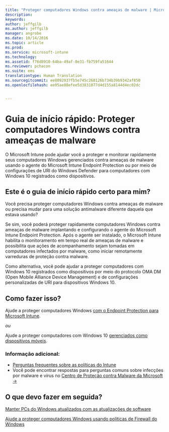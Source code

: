 ```yaml
---
title: "Proteger computadores Windows contra ameaças de malware | Microsoft Intune"
description: 
keywords: 
author: jeffgilb
ms.author: jeffgilb
manager: angrobe
ms.date: 10/14/2016
ms.topic: article
ms.prod: 
ms.service: microsoft-intune
ms.technology: 
ms.assetid: f76d8910-64ba-49af-8e31-fb759fa51644
ms.reviewer: pchacon
ms.suite: ems
translationtype: Human Translation
ms.sourcegitcommit: ee8092937fb5e745c268126b734b39b9342af850
ms.openlocfilehash: ee05ae88efee5d3831077d4d155a8144d4ec02dc


---
```


# Guia de início rápido: Proteger computadores Windows contra ameaças de malware
O Microsoft Intune pode ajudar você a proteger e monitorar rapidamente seus computadores Windows gerenciados contra ameaças de malware usando o agente do Microsoft Intune Endpoint Protection ou por meio de configurações de URI do Windows Defender para computadores com Windows 10 registrados como dispositivos.

## Este é o guia de início rápido certo para mim?
Você precisa proteger computadores Windows contra ameaças de malware ou precisa mudar para uma solução antimalware diferente daquela que estava usando?

Se sim, você poderá proteger rapidamente computadores Windows contra ameaças de malware implantando e configurando o agente do Microsoft Intune Endpoint Protection. Após o agente ser instalado, o Microsoft Intune habilita o monitoramento em tempo real de ameaças de malware e possibilita que ações de acompanhamento sejam tomadas em computadores infectados por malware, como iniciar remotamente varreduras de proteção contra malware.

Como alternativa, você pode ajudar a proteger computadores com Windows 10 registrados como dispositivos por meio do protocolo OMA DM (Open Mobile Alliance Device Management) e de configurações personalizadas de URI para dispositivos Windows 10.

## Como fazer isso?
Ajude a proteger computadores Windows [com o Endpoint Protection para Microsoft Intune](/intune/deploy-use/help-secure-windows-pcs-with-endpoint-protection-for-microsoft-intune).

*ou*

Ajude a proteger computadores com Windows 10 [gerenciados como dispositivos móveis](/intune/deploy-use/windows-10-policy-settings-in-microsoft-intune).


### Informação adicional:
- [Perguntas frequentes sobre as políticas do Intune](/intune/deploy-use/manage-settings-and-features-on-your-devices-with-microsoft-intune-policies#frequently-asked-questions-about-intune-policies)
- Você pode encontrar respostas para perguntas comuns sobre infecções por malware e vírus no <a href="https://www.microsoft.com/security/portal/mmpc/" target="_blank"> Centro de Proteção contra Malware da Microsoft &rarr;</a>


## O que devo fazer em seguida?
[Manter PCs do Windows atualizados com as atualizações de software](/intune/deploy-use/keep-windows-pcs-up-to-date-with-software-updates-in-microsoft-intune)

[Ajude a proteger computadores Windows usando políticas de Firewall do Windows](/intune/deploy-use/help-protect-windows-pcs-using-windows-firewall-policies-in-microsoft-intune)



<!--HONumber=Oct16_HO3-->


